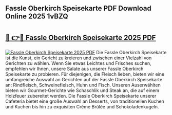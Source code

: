 ## Fassle Oberkirch Speisekarte PDF Download Online 2025 1vBZQ

# <h2><a href="http://gccl59h.nevu.top/?p=Fassle+Oberkirch+Speisekarte">🔗 👉🔴 Fassle Oberkirch Speisekarte 2025 PDF</a></h2>

[![Fassle Oberkirch Speisekarte 2025 PDF](https://i.imgur.com/dBaPXMq.png)](http://gccl59h.nevu.top/?p=Fassle+Oberkirch+Speisekarte)
Die Fassle Oberkirch Speisekarte ist die Kunst, ein Gericht zu kreieren und zwischen einer Vielzahl von Gerichten zu wählen. Wenn Sie etwas Leichtes und Frisches suchen, empfehlen wir Ihnen, unsere Salate aus unserer Fassle Oberkirch Speisekarte zu probieren. Für diejenigen, die Fleisch lieben, bieten wir eine umfangreiche Auswahl an Gerichten auf der Fassle Oberkirch Speisekarte an: Rindfleisch, Schweinefleisch, Huhn und Fisch. Unseren Auserwählten bieten wir Gourmet-Gerichte wie Schaschlik und Steak an, die auf einem Holzfeuer zubereitet werden. Die Fassle Oberkirch Speisekarte unserer Cafeteria bietet eine große Auswahl an Desserts, von traditionellen Kuchen und Kuchen bis hin zu exquisiten Crème Brûlée und Schokoladenkugeln.

